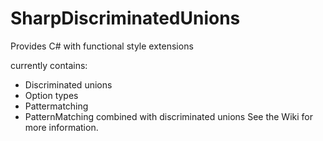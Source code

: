 SharpDiscriminatedUnions
========================

Provides C# with functional style extensions

currently contains:
- Discriminated unions
- Option types
- Pattermatching
- PatternMatching combined with discriminated unions
See the Wiki for more information.
